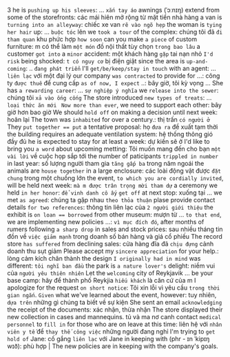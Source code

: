 3
he is `pushing up his sleeves`: ... `xắn tay áo`
awnings (ˈɔːnɪŋ) extend from some of the storefronts: các mái hiên mở rộng từ mặt tiền nhà hàng
a van is `turning into an alleyway`: chiếc xe van `rẽ vào ngõ hẹp`
the woman is `tying her hair` up: ... `buộc tóc` lên
we `took a tour` of the complex: chúng tôi đã `đi tham quan` khu phức hợp
`how soon` can you make `a piece` of custom furniture: m có thể làm `một món` đồ nội thất tùy chọn `trong bao lâu`
a customer `got into` a `minor` accident: một khách hàng `gặp` tai nạn nhỏ
`I'd risk` being shocked: `t có nguy cơ` bị điện giật
since the area is `up-and-coming`: .. `đang phát triển`
I'll `get/be/keep/stay in touch` with an agent: ... `liên lạc` với một đại lý
our company `was contracted` to provide for ...: công ty `được thuê` để cung cấp
`as of now, I expect` ..: bây giờ, tôi kỳ vọng ...
She has `a rewarding career`: ... `sự nghiệp ý nghĩa`
we `release into the sewer`: chúng tôi `xả vào ống cống`
The store introduced `new types of treats`: ... `loại thức ăn mới `
`Now more than ever`, we need to support each other: bây giờ hơn bao giờ
We should `hold off` on making a decision until next week: hoãn lại
The town was `inhabited` for over a century.: thị trấn `có người ở`
They `put together == put` a tentative proposal: họ `đưa ra` đề xuất tạm thời 
the building requires an adequate ventilation system: hệ thống thông gió đầy đủ
he is expected to stay for at least a week: dự kiến sẽ ở
I'd like to bring you `a word` about upcoming metting: Tôi muốn mang đến cho bạn `một vài lời` về cuộc họp sắp tới
the number of paticipants `trippled in number` in last year: số lượng người tham gia `tăng gấp ba` trong năm ngoái
the animals are `house together` in a large enclosure: các loài động vật được `đặt chung` trong một chuồng lớn
the event, `to which you are cordially invited`, will be held next week: `mà m được trân trọng mời tham dự`
a ceremony we held `in her honor`: `để vinh danh cô ấy`
`get off` at next stop: xuống tại ...
we met `as agreed`: chúng ta gặp nhau `theo thỏa thuận`
plase provide contact details `for two references`: thông tin liên lạc của `2 người giới thiệu`
the exhibit is `on loan == borrowed` from other museum: mượn từ ...
`to that end`, we are implementing new policies ...: `vì mục đích đó`, 
after months of rumers following `a sharp drop` in sales and stock prices: sau nhiều tháng tin đồn về `việc giảm mạnh` trong doanh số bán hàng và giá cổ phiếu
The record store `has suffered` from declining sales: cửa hàng đĩa đã `chịu đựng` cảnh doanh thu sụt giảm
Please accept my `sincere appreciation` for your help.: lòng cảm kích chân thành
the design `I originally had in mind` was different: `tôi nghĩ ban đầu`
the park is `a nature lover's` delight: niềm vui của `người yêu thiên nhiên`
Let the `welcoming` city of Reykjavik ... be your base camp: hãy để thành phố Reykjia `hiếu khách` là căn cứ của m
I apologize for the request `on short notice`: Tôi xin lỗi vì yêu cầu `trong thời gian ngắn`.
`Given` what we've learned about the event, however: tuy nhiên, `dựa trên` những gì chúng ta biết về sự kiện
She sent an email `acknowledging` the receipt of the documents: xác nhận, thừa nhận
The store displayed their new collection in cases and mannequins. tủ và ma nơ canh
contact `medical personnel` to `fill in` for those who are on leave at this time: liên hệ với `nhân viên y tế` để `thay thế công việc` những người đang nghỉ
I'm trying to `get hold of` Jane: cố gắng `liên lạc` với Jane
in keeping with (phr - ɪn ˈkipɪŋ wɪð): phù hợp | The new policies are in keeping with the company's goals.